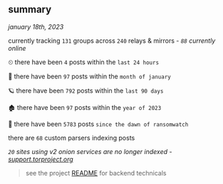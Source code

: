 
## summary
_january 18th, 2023_

currently tracking `131` groups across `240` relays & mirrors - _`88` currently online_

⏲ there have been `4` posts within the `last 24 hours`

🦈 there have been `97` posts within the `month of january`

🪐 there have been `792` posts within the `last 90 days`

🏚 there have been `97` posts within the `year of 2023`

🦕 there have been `5783` posts `since the dawn of ransomwatch`

there are `68` custom parsers indexing posts

_`20` sites using v2 onion services are no longer indexed - [support.torproject.org](https://support.torproject.org/onionservices/v2-deprecation/)_

> see the project [README](https://github.com/joshhighet/ransomwatch#ransomwatch--) for backend technicals
